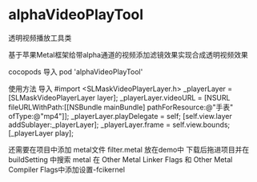 # alphaVideoPlayTool


透明视频播放工具类

基于苹果Metal框架给带alpha通道的视频添加滤镜效果实现合成透明视频效果

cocopods 导入 pod 'alphaVideoPlayTool'




使用方法
导入 #import <SLMaskVideoPlayerLayer.h>
_playerLayer = [SLMaskVideoPlayerLayer layer];
_playerLayer.videoURL = [NSURL fileURLWithPath:[[NSBundle mainBundle] pathForResource:@"手表" ofType:@"mp4"]];
_playerLayer.playDelegate = self;
[self.view.layer addSublayer:_playerLayer];
_playerLayer.frame = self.view.bounds;
[_playerLayer play];
    
还需要在项目中添加 metal文件 filter.metal 放在demo中 
下载后拖进项目并在buildSetting 中搜索 metal 
在 Other Metal Linker Flags 和 Other Metal Compiler Flags中添加设置-fcikernel
